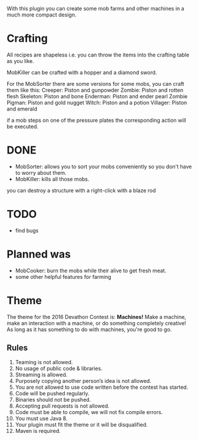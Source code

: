 With this plugin you can create some mob farms and other machines in a much more compact design.


# Crafting

All recipes are shapeless i.e. you can throw the items into the crafting table as you like.

MobKiller can be crafted with a hopper and a diamond sword.

For the MobSorter there are some versions for some mobs, you can craft them like this:
Creeper: Piston and gunpowder
Zombie: Piston and rotten flesh
Skeleton: Piston and bone
Enderman: Piston and ender pearl
Zombie Pigman: Piston and gold nugget
Witch: Piston and a potion
Villager: Piston and emerald

if a mob steps on one of the pressure plates the corresponding action will be executed.

# DONE
- MobSorter: allows you to sort your mobs conveniently so you don't have to worry about them.
- MobKiller: kills all those mobs.

you can destroy a structure with a right-click with a blaze rod

# TODO
- find bugs

# Planned was
- MobCooker: burn the mobs while their alive to get fresh meat.
- some other helpful features for farming

# Theme

The theme for the 2016 Devathon Contest is: **Machines!**
Make a machine, make an interaction with a machine, or do something completely creative! As long as it has something to do with machines, you're good to go.

## Rules


1.  Teaming is not allowed.
2.  No usage of public code & libraries.
3.  Streaming is allowed.
4.  Purposely copying another person’s idea is not allowed.
5.  You are not allowed to use code written before the contest has started.
6.  Code will be pushed regularly.
7.  Binaries should not be pushed.
8.  Accepting pull requests is not allowed.
9.  Code must be able to compile, we will not fix compile errors.
10. You must use Java 8.
11. Your plugin must fit the theme or it will be disqualified.
12. Maven is required.